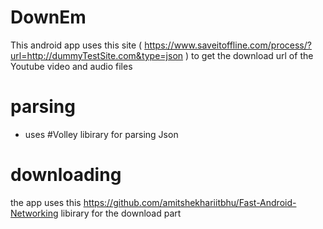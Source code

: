 # DownEm
This android app uses this site ( https://www.saveitoffline.com/process/?url=http://dummyTestSite.com&type=json )
to get the download url of the Youtube video and audio files 
# parsing 
 - uses #Volley libirary for parsing Json
# downloading 
the app uses this https://github.com/amitshekhariitbhu/Fast-Android-Networking libirary for the download part 
